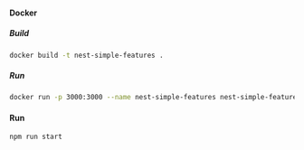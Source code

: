 #### Docker
##### Build
```bash
docker build -t nest-simple-features .
```
##### Run
```bash
docker run -p 3000:3000 --name nest-simple-features nest-simple-features
```
#### Run
```bash
npm run start
```